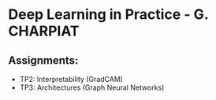 # Deep Learning in Practice - G. CHARPIAT

## Assignments:
- TP2: Interpretability (GradCAM)
- TP3: Architectures (Graph Neural Networks)
